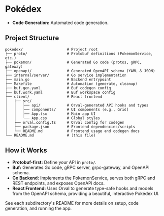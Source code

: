 # Pokédex

- **Code Generation:** Automated code generation.

## Project Structure

```
pokedex/                    # Project root
├── proto/                  # Protobuf definitions (PokemonService, etc.)
├── pokemon/                # Generated Go code (protos, gRPC, gateway)
├── openapi/                # Generated OpenAPI schema (YAML & JSON)
├── internal/server/        # Go service implementation
├── main.go                 # Backend entrypoint
├── Makefile                # Automation (generate, cleanup)
├── buf.gen.yaml            # Buf codegen config
├── buf.work.yaml           # Buf workspace config
├── client/                 # React frontend
│   ├── src/
│   │   ├── api/            # Orval-generated API hooks and types
│   │   ├── components/     # UI components (e.g., Grid)
│   │   ├── App.tsx         # Main app UI
│   │   └── App.css         # Global styles
│   ├── orval.config.ts     # Orval config for codegen
│   ├── package.json        # Frontend dependencies/scripts
│   └── README.md           # Frontend usage and codegen docs
└── README.md               # (this file)
```

## How it Works
- **Protobuf-first:** Define your API in `proto/`.
- **Buf:** Generates Go code, gRPC server, grpc-gateway, and OpenAPI schema.
- **Go Backend:** Implements the PokemonService, serves both gRPC and REST endpoints, and exposes OpenAPI docs.
- **React Frontend:** Uses Orval to generate type-safe hooks and models from the OpenAPI schema, providing a beautiful, interactive Pokédex UI.

See each subdirectory's README for more details on setup, code generation, and running the app.
